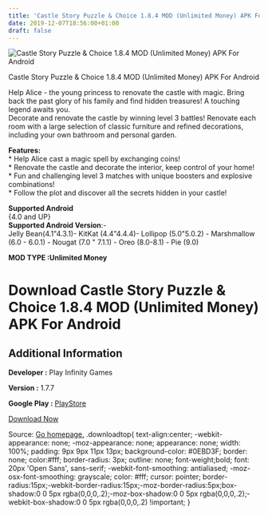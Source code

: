 ```yaml
---
title: 'Castle Story Puzzle & Choice 1.8.4 MOD (Unlimited Money) APK For Android'
date: 2019-12-07T18:56:00+01:00
draft: false
---
```


![Castle Story Puzzle & Choice 1.8.4 MOD (Unlimited Money) APK For Android](https://i0.wp.com/apkhome.net/wp-content/uploads/2019/12/Castle-Story-Puzzle-Choice.png "Castle Story Puzzle & Choice 1.8.4 MOD (Unlimited Money) APK For Android")

  

Castle Story Puzzle & Choice 1.8.4 MOD (Unlimited Money) APK For Android

Help Alice - the young princess to renovate the castle with magic. Bring back the past glory of his family and find hidden treasures! A touching legend awaits you.  
Decorate and renovate the castle by winning level 3 battles! Renovate each room with a large selection of classic furniture and refined decorations, including your own bathroom and personal garden.

**Features:**  
\* Help Alice cast a magic spell by exchanging coins!  
\* Renovate the castle and decorate the interior, keep control of your home!  
\* Fun and challenging level 3 matches with unique boosters and explosive combinations!  
\* Follow the plot and discover all the secrets hidden in your castle!

**Supported Android**  
{4.0 and UP}  
**Supported Android Version**:-  
Jelly Bean(4.1"4.3.1)- KitKat (4.4"4.4.4)- Lollipop (5.0"5.0.2) - Marshmallow (6.0 - 6.0.1) - Nougat (7.0 " 7.1.1) - Oreo (8.0-8.1) - Pie (9.0)

**MOD TYPE :Unlimited Money**

Download Castle Story Puzzle & Choice 1.8.4 MOD (Unlimited Money) APK For Android
=================================================================================

Additional Information
----------------------

**Developer :** Play Infinity Games

**Version :** 1.7.7

**Google Play :** [PlayStore](https://play.google.com/store/apps/details?id=com.playinfinity.game.castlestory)

  

[Download Now](https://store4app.co/post/castle-story-puzzle-amp-choice-1-8-4-mod-unlimited-money-apk-for-android_1575739655)

  
Source: [Go homepage.](https://store4app.co/post/castle-story-puzzle-amp-choice-1-8-4-mod-unlimited-money-apk-for-android_1575739655) .downloadtop{ text-align:center; -webkit-appearance: none; -moz-appearance: none; appearance: none; width: 100%; padding: 9px 9px 11px 13px; background-color: #0EBD3F; border: none; color:#fff; border-radius: 3px; outline: none; font-weight;bold; font: 20px 'Open Sans', sans-serif; -webkit-font-smoothing: antialiased; -moz-osx-font-smoothing: grayscale; color: #fff; cursor: pointer; border-radius:15px;-webkit-border-radius:15px;-moz-border-radius:5px;box-shadow:0 0 5px rgba(0,0,0,.2);-moz-box-shadow:0 0 5px rgba(0,0,0,.2);-webkit-box-shadow:0 0 5px rgba(0,0,0,.2) !important; }